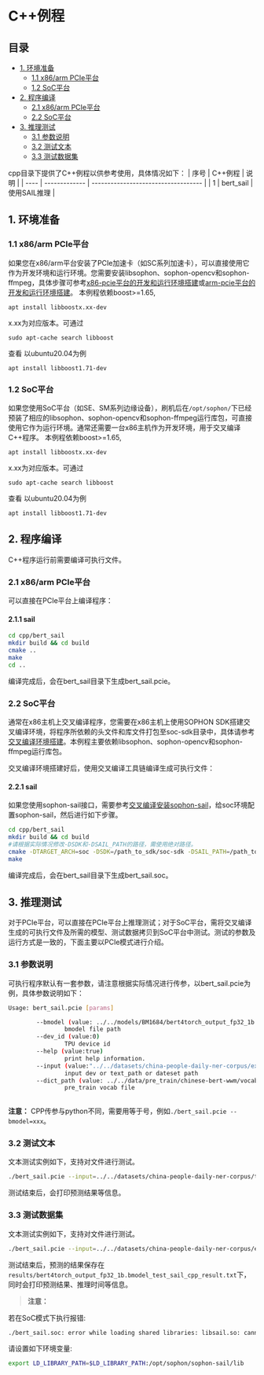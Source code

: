 # C++例程

## 目录

* [1. 环境准备](#1-环境准备)
    * [1.1 x86/arm PCIe平台](#11-x86arm-pcie平台)
    * [1.2 SoC平台](#12-soc平台)
* [2. 程序编译](#2-程序编译)
    * [2.1 x86/arm PCIe平台](#21-x86arm-pcie平台)
    * [2.2 SoC平台](#22-soc平台)
* [3. 推理测试](#3-推理测试)
    * [3.1 参数说明](#31-参数说明)
    * [3.2 测试文本](#32-测试文本)
    * [3.3 测试数据集](#33-测试数据集)

cpp目录下提供了C++例程以供参考使用，具体情况如下：
| 序号  | C++例程      | 说明                                 |
| ---- | ------------- | -----------------------------------  |
| 1    | bert_sail   | 使用SAIL推理                           |

## 1. 环境准备
### 1.1 x86/arm PCIe平台
如果您在x86/arm平台安装了PCIe加速卡（如SC系列加速卡），可以直接使用它作为开发环境和运行环境。您需要安装libsophon、sophon-opencv和sophon-ffmpeg，具体步骤可参考[x86-pcie平台的开发和运行环境搭建](../../../docs/Environment_Install_Guide.md#3-x86-pcie平台的开发和运行环境搭建)或[arm-pcie平台的开发和运行环境搭建](../../../docs/Environment_Install_Guide.md#5-arm-pcie平台的开发和运行环境搭建)。
本例程依赖boost>=1.65,
```
apt install libboostx.xx-dev
```
x.xx为对应版本。可通过
```
sudo apt-cache search libboost
```
查看
以ubuntu20.04为例
```
apt install libboost1.71-dev
```
### 1.2 SoC平台
如果您使用SoC平台（如SE、SM系列边缘设备），刷机后在`/opt/sophon/`下已经预装了相应的libsophon、sophon-opencv和sophon-ffmpeg运行库包，可直接使用它作为运行环境。通常还需要一台x86主机作为开发环境，用于交叉编译C++程序。
本例程依赖boost>=1.65,
```
apt install libboostx.xx-dev
```
x.xx为对应版本。可通过
```
sudo apt-cache search libboost
```
查看
以ubuntu20.04为例
```
apt install libboost1.71-dev
```
## 2. 程序编译
C++程序运行前需要编译可执行文件。
### 2.1 x86/arm PCIe平台
可以直接在PCIe平台上编译程序：
#### 2.1.1 sail
```bash
cd cpp/bert_sail
mkdir build && cd build
cmake .. 
make
cd ..
```
编译完成后，会在bert_sail目录下生成bert_sail.pcie。


### 2.2 SoC平台
通常在x86主机上交叉编译程序，您需要在x86主机上使用SOPHON SDK搭建交叉编译环境，将程序所依赖的头文件和库文件打包至soc-sdk目录中，具体请参考[交叉编译环境搭建](../../../docs/Environment_Install_Guide.md#41-交叉编译环境搭建)。本例程主要依赖libsophon、sophon-opencv和sophon-ffmpeg运行库包。

交叉编译环境搭建好后，使用交叉编译工具链编译生成可执行文件：

#### 2.2.1 sail
如果您使用sophon-sail接口，需要参考[交叉编译安装sophon-sail](../../../docs/Environment_Install_Guide.md#42-交叉编译安装sophon-sail)，给soc环境配置sophon-sail，然后进行如下步骤。
```bash
cd cpp/bert_sail
mkdir build && cd build
#请根据实际情况修改-DSDK和-DSAIL_PATH的路径，需使用绝对路径。
cmake -DTARGET_ARCH=soc -DSDK=/path_to_sdk/soc-sdk -DSAIL_PATH=/path_to_sail/sophon-sail/build_soc/sophon-sail ..
make
```
编译完成后，会在bert_sail目录下生成bert_sail.soc。

## 3. 推理测试
对于PCIe平台，可以直接在PCIe平台上推理测试；对于SoC平台，需将交叉编译生成的可执行文件及所需的模型、测试数据拷贝到SoC平台中测试。测试的参数及运行方式是一致的，下面主要以PCIe模式进行介绍。

### 3.1 参数说明
可执行程序默认有一套参数，请注意根据实际情况进行传参，以bert_sail.pcie为例，具体参数说明如下：
```bash
Usage: bert_sail.pcie [params]

        --bmodel (value: ../../models/BM1684/bert4torch_output_fp32_1b.bmodel)
                bmodel file path
        --dev_id (value:0)
                TPU device id
        --help (value:true)
                print help information.
        --input (value:"../../datasets/china-people-daily-ner-corpus/example.test")
                input dev or text_path or dateset path        
        --dict_path (value: ../../data/pre_train/chinese-bert-wwm/vocab.txt)
                pre_train vocab file
      
```
**注意：** CPP传参与python不同，需要用等于号，例如`./bert_sail.pcie --bmodel=xxx`。

### 3.2 测试文本
文本测试实例如下，支持对文件进行测试。
```bash
./bert_sail.pcie --input=../../datasets/china-people-daily-ner-corpus/test.txt --bmodel=../../models/BM1684/bert4torch_output_fp32_1b.bmodel --dev_id=0 
```
测试结束后，会打印预测结果等信息。

### 3.3 测试数据集
文本测试实例如下，支持对文件进行测试。
```bash
./bert_sail.pcie --input=../../datasets/china-people-daily-ner-corpus/example.test --bmodel=../../models/BM1684/bert4torch_output_fp32_1b.bmodel --dev_id=0 
```
测试结束后，预测的结果保存在`results/bert4torch_output_fp32_1b.bmodel_test_sail_cpp_result.txt`下，同时会打印预测结果、推理时间等信息。

>**注意：**

若在SoC模式下执行报错:
```bash
./bert_sail.soc: error while loading shared libraries: libsail.so: cannot open shared object file: No such file or directory
```
请设置如下环境变量:
```bash
export LD_LIBRARY_PATH=$LD_LIBRARY_PATH:/opt/sophon/sophon-sail/lib
```



